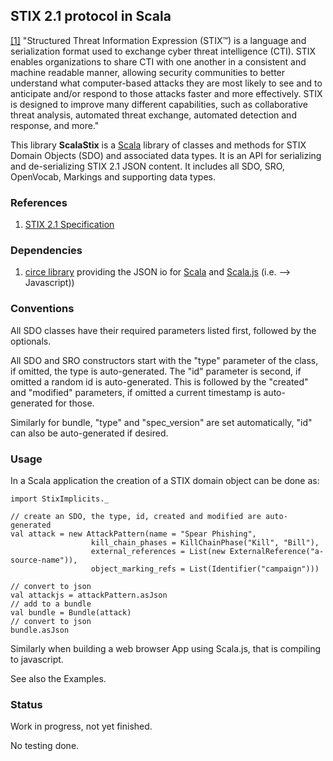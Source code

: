 ## STIX 2.1 protocol in Scala

[[1]](https://docs.google.com/document/d/1yvqWaPPnPW-2NiVCLqzRszcx91ffMowfT5MmE9Nsy_w/edit#) "Structured Threat Information Expression (STIX™) is a language and serialization format used to exchange cyber threat intelligence (CTI). STIX enables organizations to share CTI with one another in a consistent and machine readable manner, allowing security communities to better understand what computer-based attacks they are most likely to see and to anticipate and/or respond to those attacks faster and more effectively. STIX is designed to improve many different capabilities, such as collaborative threat analysis, automated threat exchange, automated detection and response, and more."

This library **ScalaStix** is a [Scala](https://www.scala-lang.org/) library of classes and methods 
for STIX Domain Objects (SDO) and associated data types. 
It is an API for serializing and de-serializing STIX 2.1 JSON content.
It includes all SDO, SRO, OpenVocab, Markings and supporting data types.

### References
 
1) [STIX 2.1 Specification](https://docs.google.com/document/d/1yvqWaPPnPW-2NiVCLqzRszcx91ffMowfT5MmE9Nsy_w/edit)
   

### Dependencies

1) [circe library](https://github.com/circe/circe) providing the JSON io for [Scala](https://www.scala-lang.org/) and [Scala.js](https://www.scala-js.org/) (i.e. --> Javascript))
 
 
### Conventions

All SDO classes have their required parameters listed first, followed by the optionals. 

All SDO and SRO constructors start with the "type" parameter of the class, if omitted, the type is auto-generated. 
The "id" parameter is second, if omitted a random id is auto-generated.
 This is followed by the "created" and "modified" parameters, if omitted a current timestamp is auto-generated for those.
 
Similarly for bundle, "type" and "spec_version" are set automatically, "id" can also be auto-generated if desired.  
 
### Usage
                         
In a Scala application the creation of a STIX domain object can be done as:

    import StixImplicits._
    
    // create an SDO, the type, id, created and modified are auto-generated
    val attack = new AttackPattern(name = "Spear Phishing",
                      kill_chain_phases = KillChainPhase("Kill", "Bill"),
                      external_references = List(new ExternalReference("a-source-name")),
                      object_marking_refs = List(Identifier("campaign")))
                      
    // convert to json
    val attackjs = attackPattern.asJson
    // add to a bundle
    val bundle = Bundle(attack)
    // convert to json
    bundle.asJson
            
Similarly when building a web browser App using Scala.js, that is compiling to javascript.            
                                         
See also the Examples.
 
### Status

Work in progress, not yet finished.

No testing done.
